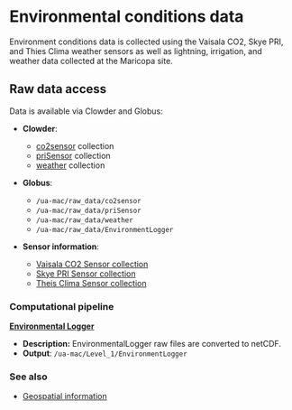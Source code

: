 # Environmental conditions data

Environment conditions data is collected using the Vaisala CO2, Skye PRI, and Thies Clima weather sensors as well as lightning, irrigation, and weather data collected at the Maricopa site.

## Raw data access

Data is available via Clowder and Globus:

* **Clowder**:

  * [co2sensor](https://terraref.ncsa.illinois.edu/clowder/collection/57226fc1e4b082fbf2a94702) collection
  * [priSensor](https://terraref.ncsa.illinois.edu/clowder/collection/5728bb6ae4b03269d7078844) collection
  * [weather](https://terraref.ncsa.illinois.edu/clowder/collection/57e043964f0cb775be5f158c) collection

* **Globus**:

  * `/ua-mac/raw_data/co2sensor`
  * `/ua-mac/raw_data/priSensor`
  * `/ua-mac/raw_data/weather`
  * `/ua-mac/raw_data/EnvironmentLogger`

* **Sensor information**:

  * [Vaisala CO2 Sensor collection](https://terraref.ncsa.illinois.edu/clowder/datasets/581787d94f0ce77b6655b819)
  * [Skye PRI Sensor collection](https://terraref.ncsa.illinois.edu/clowder/datasets/581789524f0ce77b6655ccf9)
  * [Theis Clima Sensor collection ](https://terraref.ncsa.illinois.edu/clowder/datasets/58178a744f0ce77b6655d38a)


### Computational pipeline

**[Environmental Logger](https://github.com/terraref/extractors-environmental)**

* **Description:** EnvironmentalLogger raw files are converted to netCDF.
* **Output**: `/ua-mac/Level_1/EnvironmentLogger`

### See also

* [Geospatial information](/user/geospatial-information.md)

